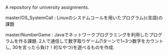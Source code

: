 A repository for university assignments.

master/OS_SystemCall : Linuxのシステムコールを用いたプログラム(c言語)の課題


master/NumberGame : Javaでネットワークプログラミングを利用したプログラムを作る課題. 2人で通信して数字取りゲーム(1ターンで1~3つ数字をカウントし, 30を言ったら負け！的なやつ)を遊べるものを作成.
